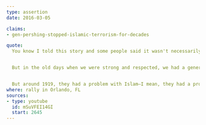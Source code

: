 ```yaml
---
type: assertion
date: 2016-03-05

claims:
- gen-pershing-stopped-islamic-terrorism-for-decades

quote:
  You know I told this story and some people said it wasn't necessarily true, and then it has turned out to be true, but I tell this story, it's a rough story. Should I tell it or not? Alright, remember they asked me to tell it, so it's not my fault.


  But in the old days when we were strong and respected, we had a general named General Pershing. Very tough cookie, we have — hey, General Patton. How long do you think — hey — how long do you think ISIS would last with the great General George Patton? With the great General Douglas MacArthur? Believe me.


  But around 1919, they had a problem with Islam—I mean, they had a problem with terrorsim. Radical Islamic terrorism, okay? They had a big, big problem. Tremendous atrocities were being committed. And General Perhing and his group were sent out to solve the problem, and they caught 50 terrorists, and they took those terrorists and they stood them up — all 50 — and they took the bullets, and they cut open two pigs and they dropped the bullets into the pigs and they took the pig's blood and they splashed it around, and they then took those bullets, they put them in the guns, they shot 49 of the terrorists with the bullets loaded up with pig fat and pig blood, which is not something that — let me explain. Not nice, not politically correct. I don't think they would allow that today, do you agree? They shot 49 of the 50 terrorists, and the final terrorist, just before he was going to be shot, they went up to him, they said, "Here, take this bullet, this bullet was meant for you," and he hardly wanted to touch it. "Take this bullet, it was meant for you. Go back and tell your people there will be no more terrorism."  For 28 years there was no more terrorism. For 28 years there was no more terrorism. Look it up, in the Philippines. General Pershing. 28 years, there was no more terrorism.
where: rally in Orlando, FL
sources:
- type: youtube
  id: mSuVFEI14GI
  start: 2645
---
```

